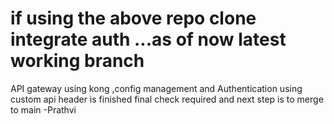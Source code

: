 # if using the above repo clone integrate auth ...as of now latest working branch


API gateway using kong ,config management and Authentication using custom api header is finished
final check required and next step is to merge to main 
-Prathvi
